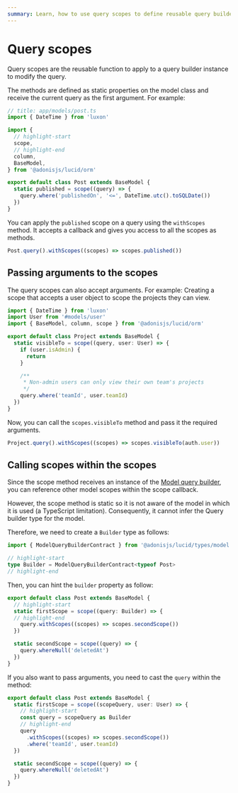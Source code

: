 ```yaml
---
summary: Learn, how to use query scopes to define reusable query builder functions.
---
```


# Query scopes

Query scopes are the reusable function to apply to a query builder instance to modify the query.

The methods are defined as static properties on the model class and receive the current query as the first argument. For example:

```ts
// title: app/models/post.ts
import { DateTime } from 'luxon'

import {
  // highlight-start
  scope,
  // highlight-end
  column,
  BaseModel,
} from '@adonisjs/lucid/orm'

export default class Post extends BaseModel {
  static published = scope((query) => {
    query.where('publishedOn', '<=', DateTime.utc().toSQLDate())
  })
}
```

You can apply the `published` scope on a query using the `withScopes` method. It accepts a callback and gives you access to all the scopes as methods.

```ts
Post.query().withScopes((scopes) => scopes.published())
```

## Passing arguments to the scopes

The query scopes can also accept arguments. For example: Creating a scope that accepts a user object to scope the projects they can view.

```ts
import { DateTime } from 'luxon'
import User from '#models/user'
import { BaseModel, column, scope } from '@adonisjs/lucid/orm'

export default class Project extends BaseModel {
  static visibleTo = scope((query, user: User) => {
    if (user.isAdmin) {
      return
    }

    /**
     * Non-admin users can only view their own team's projects
     */
    query.where('teamId', user.teamId)
  })
}
```

Now, you can call the `scopes.visibleTo` method and pass it the required arguments.

```ts
Project.query().withScopes((scopes) => scopes.visibleTo(auth.user))
```

## Calling scopes within the scopes

Since the scope method receives an instance of the [Model query builder](./query_builder.md), you can reference other model scopes within the scope callback.

However, the scope method is static so it is not aware of the model in which it is used (a TypeScript limitation). Consequently, it cannot infer the Query builder type for the model.

Therefore, we need to create a `Builder` type as follows:

```ts
import { ModelQueryBuilderContract } from '@adonisjs/lucid/types/model'

// highlight-start
type Builder = ModelQueryBuilderContract<typeof Post>
// highlight-end
```

Then, you can hint the `builder` property as follow:

```ts
export default class Post extends BaseModel {
  // highlight-start
  static firstScope = scope((query: Builder) => {
  // highlight-end
    query.withScopes((scopes) => scopes.secondScope())
  })

  static secondScope = scope((query) => {
    query.whereNull('deletedAt')
  })
}
```

If you also want to pass arguments, you need to cast the `query` within the method:

```ts
export default class Post extends BaseModel {
  static firstScope = scope((scopeQuery, user: User) => {
    // highlight-start
    const query = scopeQuery as Builder
    // highlight-end
    query
      .withScopes((scopes) => scopes.secondScope())
      .where('teamId', user.teamId)
  })

  static secondScope = scope((query) => {
    query.whereNull('deletedAt')
  })
}
```